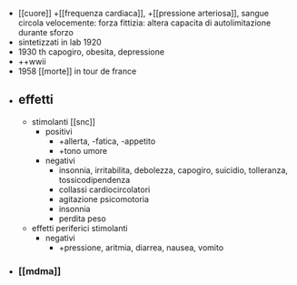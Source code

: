 - [[cuore]] +[[frequenza cardiaca]], +[[pressione arteriosa]], sangue circola velocemente: forza fittizia: altera capacita di autolimitazione durante sforzo
- sintetizzati in lab 1920
- 1930 th capogiro, obesita, depressione
- ++wwii
- 1958 [[morte]] in tour de france
- ## effetti
	- stimolanti [[snc]]
		- positivi
			- +allerta, -fatica, -appetito
			- +tono umore
		- negativi
			- insonnia, irritabilita, debolezza, capogiro, suicidio, tolleranza, tossicodipendenza
			- collassi cardiocircolatori
			- agitazione psicomotoria
			- insonnia
			- perdita peso
	- effetti periferici stimolanti
		- negativi
			- +pressione, aritmia, diarrea, nausea, vomito
- ### [[mdma]]